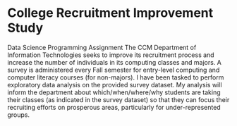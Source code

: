 # College Recruitment Improvement Study
 Data Science Programming Assignment
The CCM Department of Information Technologies seeks to improve its recruitment process and increase the number of individuals in its computing classes and majors. A survey is administered every Fall semester for entry-level computing and computer literacy courses (for non-majors). I have been tasked to perform exploratory data analysis on the provided survey dataset. My analysis will inform the department about which/when/where/why students are taking their classes (as indicated in the survey dataset) so that they can focus their recruiting efforts on prosperous areas, particularly for under-represented groups.
